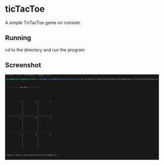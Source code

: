 # ticTacToe
A simple TicTacToe game on console.
## Running
cd to the directory and run the program
## Screenshot
![screenshot](app.png)